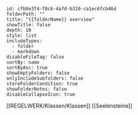 ```folder-overview
id: cfb8e3f4-f8c6-4a7d-b320-ca1ec6fcb46d
folderPath: ""
title: "{{folderName}} overview"
showTitle: false
depth: 10
style: list
includeTypes:
  - folder
  - markdown
disableFileTag: false
sortBy: name
sortByAsc: true
showEmptyFolders: false
onlyIncludeSubfolders: false
storeFolderCondition: true
showFolderNotes: false
disableCollapseIcon: true
```


[[REGELWERK/Klassen/Klassen]]
[[Seelensteine]]